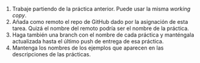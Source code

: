1. Trabaje partiendo de la práctica anterior. Puede usar la misma *working copy*.
2. Añada como remoto el repo de GitHub dado por la asignación de esta tarea. Quizá el nombre del remoto podría ser el nombre de la práctica. 
3. Haga también una branch con el nombre de cada práctica y manténgala actualizada hasta el último push de entrega de esa práctica.
4. Mantenga los nombres de los ejemplos que aparecen en las descripciones de las prácticas.
